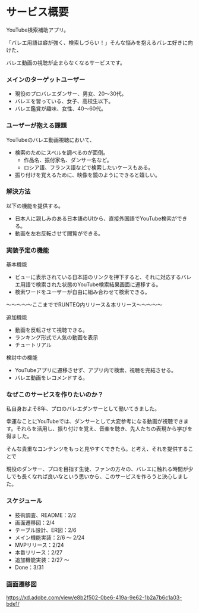 # **サービス概要**

YouTube検索補助アプリ。

「バレエ用語は癖が強く、検索しづらい！」そんな悩みを抱えるバレエ好きに向けた、

バレエ動画の視聴が止まらなくなるサービスです。

### **メインのターゲットユーザー**

- 現役のプロバレエダンサー、男女、20〜30代。
- バレエを習っている、女子、高校生以下。
- バレエ鑑賞が趣味、女性、40〜60代。

### **ユーザーが抱える課題**

YouTubeのバレエ動画視聴において、

- 検索のためにスペルを調べるのが面倒。
    - 作品名、振付家名、ダンサー名など。
    - ロシア語、フランス語などで検索したいケースもある。
- 振り付けを覚えるために、映像を鏡のようにできると嬉しい。

### **解決方法**

以下の機能を提供する。

- 日本人に親しみのある日本語のUIから、直接外国語でYouTube検索ができる。
- 動画を左右反転させて閲覧ができる。

### **実装予定の機能**

基本機能

- ビューに表示されている日本語のリンクを押下すると、それに対応するバレエ用語で検索された状態のYouTube検索結果画面に遷移する。
- 検索ワードをユーザーが自由に組み合わせて検索できる。

〜〜〜〜〜ここまででRUNTEQ内リリース＆本リリース〜〜〜〜〜

追加機能

- 動画を反転させて視聴できる。
- ランキング形式で人気の動画を表示
- チュートリアル

検討中の機能

- YouTubeアプリに遷移させず、アプリ内で検索、視聴を完結させる。
- バレエ動画をレコメンドする。

### **なぜこのサービスを作りたいのか？**

私自身およそ8年、プロのバレエダンサーとして働いてきました。

幸運なことにYouTubeでは、ダンサーとして大変参考になる動画が視聴できます。それらを活用し、振り付けを覚え、音楽を聴き、先人たちの表現から学びを得ました。

そんな貴重なコンテンツをもっと見やすくできたら。と考え、それを提供することで

現役のダンサー、プロを目指す生徒、ファンの方々の、バレエに触れる時間が少しでも長くなれば良いなという思いから、このサービスを作ろうと決心しました。

### **スケジュール**

- 技術調査、README：2/2
- 画面遷移図：2/4
- テーブル設計、ER図：2/6
- メイン機能実装：2/6 〜 2/24
- MVPリリース：2/24
- 本番リリース：2/27
- 追加機能実装：2/27 〜
- Done：3/31

### 画面遷移図
https://xd.adobe.com/view/e8b2f502-0be6-419a-9e62-1b2a7b6c1a03-bde1/
